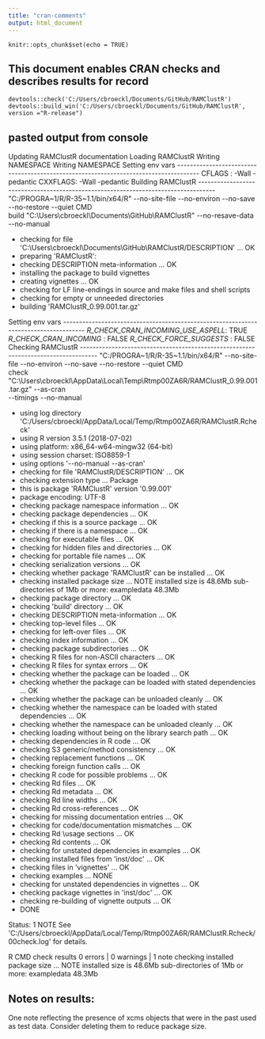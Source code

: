 ```yaml
---
title: "cran-comments"
output: html_document
---
```


```{r setup, include=FALSE}
knitr::opts_chunk$set(echo = TRUE)
```

## This document enables CRAN checks and describes results for record
```{cran check}
devtools::check('C:/Users/cbroeckl/Documents/GitHub/RAMClustR')
devtools::build_win('C:/Users/cbroeckl/Documents/GitHub/RAMClustR', version ="R-release")

```

## pasted output from console
Updating RAMClustR documentation
Loading RAMClustR
Writing NAMESPACE
Writing NAMESPACE
Setting env vars -------------------------------------------------------------------------------------
CFLAGS  : -Wall -pedantic
CXXFLAGS: -Wall -pedantic
Building RAMClustR -----------------------------------------------------------------------------------
"C:/PROGRA~1/R/R-35~1.1/bin/x64/R" --no-site-file --no-environ --no-save --no-restore --quiet CMD  \
  build "C:\Users\cbroeckl\Documents\GitHub\RAMClustR" --no-resave-data --no-manual 

* checking for file 'C:\Users\cbroeckl\Documents\GitHub\RAMClustR/DESCRIPTION' ... OK
* preparing 'RAMClustR':
* checking DESCRIPTION meta-information ... OK
* installing the package to build vignettes
* creating vignettes ... OK
* checking for LF line-endings in source and make files and shell scripts
* checking for empty or unneeded directories
* building 'RAMClustR_0.99.001.tar.gz'

Setting env vars -------------------------------------------------------------------------------------
_R_CHECK_CRAN_INCOMING_USE_ASPELL_: TRUE
_R_CHECK_CRAN_INCOMING_           : FALSE
_R_CHECK_FORCE_SUGGESTS_          : FALSE
Checking RAMClustR -----------------------------------------------------------------------------------
"C:/PROGRA~1/R/R-35~1.1/bin/x64/R" --no-site-file --no-environ --no-save --no-restore --quiet CMD  \
  check "C:\Users\cbroeckl\AppData\Local\Temp\Rtmp00ZA6R/RAMClustR_0.99.001.tar.gz" --as-cran  \
  --timings --no-manual 

* using log directory 'C:/Users/cbroeckl/AppData/Local/Temp/Rtmp00ZA6R/RAMClustR.Rcheck'
* using R version 3.5.1 (2018-07-02)
* using platform: x86_64-w64-mingw32 (64-bit)
* using session charset: ISO8859-1
* using options '--no-manual --as-cran'
* checking for file 'RAMClustR/DESCRIPTION' ... OK
* checking extension type ... Package
* this is package 'RAMClustR' version '0.99.001'
* package encoding: UTF-8
* checking package namespace information ... OK
* checking package dependencies ... OK
* checking if this is a source package ... OK
* checking if there is a namespace ... OK
* checking for executable files ... OK
* checking for hidden files and directories ... OK
* checking for portable file names ... OK
* checking serialization versions ... OK
* checking whether package 'RAMClustR' can be installed ... OK
* checking installed package size ... NOTE
  installed size is 48.6Mb
  sub-directories of 1Mb or more:
    exampledata  48.3Mb
* checking package directory ... OK
* checking 'build' directory ... OK
* checking DESCRIPTION meta-information ... OK
* checking top-level files ... OK
* checking for left-over files ... OK
* checking index information ... OK
* checking package subdirectories ... OK
* checking R files for non-ASCII characters ... OK
* checking R files for syntax errors ... OK
* checking whether the package can be loaded ... OK
* checking whether the package can be loaded with stated dependencies ... OK
* checking whether the package can be unloaded cleanly ... OK
* checking whether the namespace can be loaded with stated dependencies ... OK
* checking whether the namespace can be unloaded cleanly ... OK
* checking loading without being on the library search path ... OK
* checking dependencies in R code ... OK
* checking S3 generic/method consistency ... OK
* checking replacement functions ... OK
* checking foreign function calls ... OK
* checking R code for possible problems ... OK
* checking Rd files ... OK
* checking Rd metadata ... OK
* checking Rd line widths ... OK
* checking Rd cross-references ... OK
* checking for missing documentation entries ... OK
* checking for code/documentation mismatches ... OK
* checking Rd \usage sections ... OK
* checking Rd contents ... OK
* checking for unstated dependencies in examples ... OK
* checking installed files from 'inst/doc' ... OK
* checking files in 'vignettes' ... OK
* checking examples ... NONE
* checking for unstated dependencies in vignettes ... OK
* checking package vignettes in 'inst/doc' ... OK
* checking re-building of vignette outputs ... OK
* DONE

Status: 1 NOTE
See
  'C:/Users/cbroeckl/AppData/Local/Temp/Rtmp00ZA6R/RAMClustR.Rcheck/00check.log'
for details.


R CMD check results
0 errors | 0 warnings | 1 note 
checking installed package size ... NOTE
  installed size is 48.6Mb
  sub-directories of 1Mb or more:
    exampledata  48.3Mb

## Notes on results: 
One note reflecting the presence of xcms objects that were in the past used as test data.  Consider deleting them to reduce package size.  
